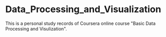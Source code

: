 # Data_Processing_and_Visualization
This is a personal study records of Coursera online course "Basic Data Processing and Visulization". 
